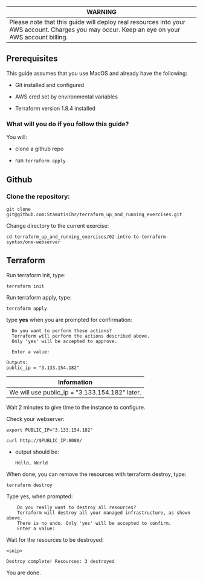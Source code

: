 | WARNING                          | 
|------------------------------------------|
| Please note that this guide will deploy real resources into your AWS account. Charges you may occur.  Keep an eye on your AWS account billing.

## Prerequisites


This guide assumes that you use MacOS and already have the following:

- Git installed and configured 

- AWS cred set by environmental variables

- Terraform version 1.8.4 installed

### What will you do if you follow  this guide?

You will:
- clone a github repo

- run `terraform apply`

## Github

### Clone the repository:

```git clone git@github.com:StamatisChr/terraform_up_and_running_exercises.git```

Change directory to the current exercise:

```cd terraform_up_and_running_exercises/02-intro-to-terraform-syntax/one-webserver```

## Terraform

Run terraform init, type:

```terraform init```

Run terraform apply, type:

```terraform apply```

type **yes** when you are prompted for confirmation:

```
  Do you want to perform these actions?
  Terraform will perform the actions described above.
  Only 'yes' will be accepted to approve.

  Enter a value:
```

```
Outputs:
public_ip = "3.133.154.182"
```


| Information                           | 
|------------------------------------------|
| We will use public_ip = "3.133.154.182" later.


Wait 2 minutes to give time to the instance to configure.

Check your webserver:
```
export PUBLIC_IP="3.133.154.182"
```

```
curl http://$PUBLIC_IP:8080/
```
- output should be:
   ```
   Hello, World
   ```





When done, you can remove the resources with terraform destroy, type:

```
terraform destroy
```

Type yes, when prompted:
```
    Do you really want to destroy all resources?
    Terraform will destroy all your managed infrastructure, as shown above.
    There is no undo. Only 'yes' will be accepted to confirm.
    Enter a value: 
```


Wait for the resources to be destroyed:

```
<snip>

Destroy complete! Resources: 3 destroyed
```


You are done. 
